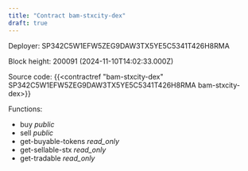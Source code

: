 ```yaml
---
title: "Contract bam-stxcity-dex"
draft: true
---
```

Deployer: SP342C5W1EFW5ZEG9DAW3TX5YE5C5341T426H8RMA


 



Block height: 200091 (2024-11-10T14:02:33.000Z)

Source code: {{<contractref "bam-stxcity-dex" SP342C5W1EFW5ZEG9DAW3TX5YE5C5341T426H8RMA bam-stxcity-dex>}}

Functions:

* buy _public_
* sell _public_
* get-buyable-tokens _read_only_
* get-sellable-stx _read_only_
* get-tradable _read_only_
